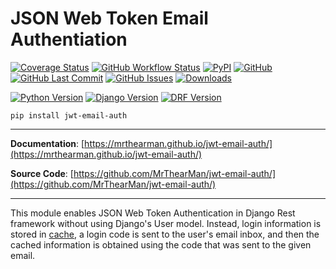 # JSON Web Token Email Authentiation

[![Coverage Status][coverage-badge]][coverage]
[![GitHub Workflow Status][status-badge]][status]
[![PyPI][pypi-badge]][pypi]
[![GitHub][licence-badge]][licence]
[![GitHub Last Commit][repo-badge]][repo]
[![GitHub Issues][issues-badge]][issues]
[![Downloads][downloads-badge]][pypi]

[![Python Version][version-badge]][pypi]
[![Django Version][django-badge]][pypi]
[![DRF Version][drf-badge]][pypi]

```shell
pip install jwt-email-auth
```

---

**Documentation**: [https://mrthearman.github.io/jwt-email-auth/](https://mrthearman.github.io/jwt-email-auth/)

**Source Code**: [https://github.com/MrThearMan/jwt-email-auth/](https://github.com/MrThearMan/jwt-email-auth/)

---


This module enables JSON Web Token Authentication in Django Rest framework without using Django's User model.
Instead, login information is stored in [cache][cache], a login code is sent to the user's email inbox,
and then the cached information is obtained using the code that was sent to the given email.


[cache]: https://docs.djangoproject.com/en/3.2/topics/cache/#the-low-level-cache-api

[coverage-badge]: https://coveralls.io/repos/github/MrThearMan/jwt-email-auth/badge.svg?branch=main
[status-badge]: https://img.shields.io/github/workflow/status/MrThearMan/jwt-email-auth/Test
[pypi-badge]: https://img.shields.io/pypi/v/jwt-email-auth
[licence-badge]: https://img.shields.io/github/license/MrThearMan/jwt-email-auth
[repo-badge]: https://img.shields.io/github/last-commit/MrThearMan/jwt-email-auth
[issues-badge]: https://img.shields.io/github/issues-raw/MrThearMan/jwt-email-auth
[version-badge]: https://img.shields.io/pypi/pyversions/jwt-email-auth
[downloads-badge]: https://img.shields.io/pypi/dm/jwt-email-auth
[django-badge]: https://img.shields.io/pypi/djversions/jwt-email-auth
[drf-badge]: https://img.shields.io/badge/drf%20versions-3.12.0%20--%203.13.0-blue

[coverage]: https://coveralls.io/github/MrThearMan/jwt-email-auth?branch=main
[status]: https://github.com/MrThearMan/jwt-email-auth/actions/workflows/test.yml
[pypi]: https://pypi.org/project/jwt-email-auth
[licence]: https://github.com/MrThearMan/jwt-email-auth/blob/main/LICENSE
[repo]: https://github.com/MrThearMan/jwt-email-auth/commits/main
[issues]: https://github.com/MrThearMan/jwt-email-auth/issues
